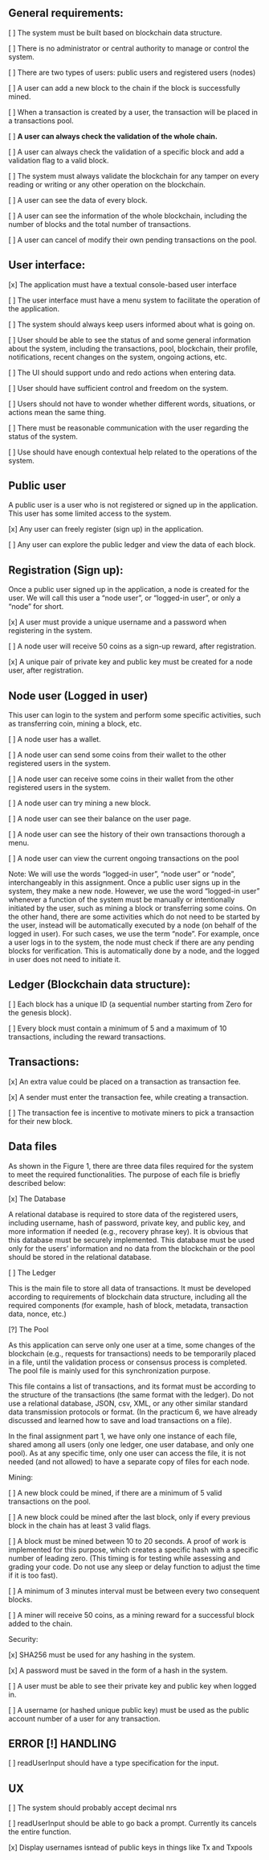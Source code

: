 ## General requirements:

[ ] The system must be built based on blockchain data structure.

[ ] There is no administrator or central authority to manage or control the system.

[ ] There are two types of users: public users and registered users (nodes)

[ ] A user can add a new block to the chain if the block is successfully mined.

[ ] When a transaction is created by a user, the transaction will be placed in a transactions pool.

[ ] **A user can always check the validation of the whole chain.**

[ ] A user can always check the validation of a specific block and add a validation flag to a valid block.

[ ] The system must always validate the blockchain for any tamper on every reading or writing or any other operation on the blockchain.

[ ] A user can see the data of every block.

[ ] A user can see the information of the whole blockchain, including the number of blocks and the total number of transactions.

[ ] A user can cancel of modify their own pending transactions on the pool.

## User interface:

[x] The application must have a textual console-based user interface

[ ] The user interface must have a menu system to facilitate the operation of the application.

[ ] The system should always keep users informed about what is going on.

[ ] User should be able to see the status of and some general information about the system, including the transactions, pool, blockchain, their profile, notifications, recent changes on the system, ongoing actions, etc.

[ ] The UI should support undo and redo actions when entering data.

[ ] User should have sufficient control and freedom on the system.

[ ] Users should not have to wonder whether different words, situations, or actions mean the same thing.

[ ] There must be reasonable communication with the user regarding the status of the system.

[ ] Use should have enough contextual help related to the operations of the system.

## Public user

A public user is a user who is not registered or signed up in the application. This user has some limited access to the system.

[x] Any user can freely register (sign up) in the application.

[ ] Any user can explore the public ledger and view the data of each block.

## Registration (Sign up):

Once a public user signed up in the application, a node is created for the user. We will call this user a “node user”, or “logged-in user”, or only a “node” for short.

[x] A user must provide a unique username and a password when registering in the system.

[ ] A node user will receive 50 coins as a sign-up reward, after registration.

[x] A unique pair of private key and public key must be created for a node user, after registration.

## Node user (Logged in user)

This user can login to the system and perform some specific activities, such as transferring coin, mining a block, etc.

[ ] A node user has a wallet.

[ ] A node user can send some coins from their wallet to the other registered users in the system.

[ ] A node user can receive some coins in their wallet from the other registered users in the system.

[ ] A node user can try mining a new block.

[ ] A node user can see their balance on the user page.

[ ] A node user can see the history of their own transactions thorough a menu.

[ ] A node user can view the current ongoing transactions on the pool

Note: We will use the words “logged-in user”, “node user” or “node”, interchangeably in this assignment. Once a public user signs up in the system, they make a new node. However, we use the word “logged-in user” whenever a function of the system must be manually or intentionally initiated by the user, such as mining a block or transferring some coins. On the other hand, there are some activities which do not need to be started by the user, instead will be automatically executed by a node (on behalf of the logged in user). For such cases, we use the term “node”. For example, once a user logs in to the system, the node must check if there are any pending blocks for verification. This is automatically done by a node, and the logged in user does not need to initiate it.

## Ledger (Blockchain data structure):

[ ] Each block has a unique ID (a sequential number starting from Zero for the genesis block).

[ ] Every block must contain a minimum of 5 and a maximum of 10 transactions, including the reward transactions.

## Transactions:

[x] An extra value could be placed on a transaction as transaction fee.

[x] A sender must enter the transaction fee, while creating a transaction.

[ ] The transaction fee is incentive to motivate miners to pick a transaction for their new block.

## Data files

As shown in the Figure 1, there are three data files required for the system to meet the required functionalities. The purpose of each file is briefly described below:

[x] The Database

A relational database is required to store data of the registered users, including username, hash of password, private key, and public key, and more information if needed (e.g., recovery phrase key). It is obvious that this database must be securely implemented. This database must be used only for the users’ information and no data from the blockchain or the pool should be stored in the relational database.

[ ] The Ledger

This is the main file to store all data of transactions. It must be developed according to requirements of blockchain data structure, including all the required components (for example, hash of block, metadata, transaction data, nonce, etc.)

[?] The Pool

As this application can serve only one user at a time, some changes of the blockchain (e.g., requests for transactions) needs to be temporarily placed in a file, until the validation process or consensus process is completed. The pool file is mainly used for this synchronization purpose.

This file contains a list of transactions, and its format must be according to the structure of the transactions (the same format with the ledger). Do not use a relational database, JSON, csv, XML, or any other similar standard data transmission protocols or format. (In the practicum 6, we have already discussed and learned how to save and load transactions on a file).

In the final assignment part 1, we have only one instance of each file, shared among all users (only one ledger, one user database, and only one pool). As at any specific time, only one user can access the file, it is not needed (and not allowed) to have a separate copy of files for each node.

Mining:

[ ] A new block could be mined, if there are a minimum of 5 valid transactions on the pool.

[ ] A new block could be mined after the last block, only if every previous block in the chain has at least 3 valid flags.

[ ] A block must be mined between 10 to 20 seconds. A proof of work is implemented for this purpose, which creates a specific hash with a specific number of leading zero. (This timing is for testing while assessing and grading your code. Do not use any sleep or delay function to adjust the time if it is too fast).

[ ] A minimum of 3 minutes interval must be between every two consequent blocks.

[ ] A miner will receive 50 coins, as a mining reward for a successful block added to the chain.

Security:

[x] SHA256 must be used for any hashing in the system.

[x] A password must be saved in the form of a hash in the system.

[ ] A user must be able to see their private key and public key when logged in.

[ ] A username (or hashed unique public key) must be used as the public account number of a user for any transaction.

## ERROR [!] HANDLING
[ ] readUserInput should have a type specification for the input.


## UX
[ ] The system should probably accept decimal nrs

[ ] readUserInput should be able to go back a prompt. Currently its cancels the entire function.

[x] Display usernames isntead of public keys in things like Tx and Txpools